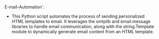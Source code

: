 E-mail-Automation`: 
  - This Python script automates the process of sending personalized HTML templates to email. It leverages the smtplib and email.message libraries to handle email communication, along with the string.Template module to dynamically generate email content from an HTML template.

